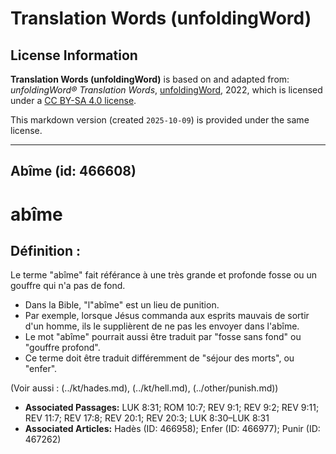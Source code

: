 # Translation Words (unfoldingWord)

## License Information

**Translation Words (unfoldingWord)** is based on and adapted from: _unfoldingWord® Translation Words_, [unfoldingWord](https://unfoldingword.org/utw), 2022, which is licensed under a [CC BY-SA 4.0 license](https://creativecommons.org/licenses/by-sa/4.0/legalcode.en).

This markdown version (created `2025-10-09`) is provided under the same license.



--------------------------------

## Abîme (id: 466608)

abîme
=====

Définition :
------------

Le terme "abîme" fait référance à une très grande et profonde fosse ou un gouffre qui n'a pas de fond.

* Dans la Bible, "l"abîme" est un lieu de punition.
* Par exemple, lorsque Jésus commanda aux esprits mauvais de sortir d'un homme, ils le supplièrent de ne pas les envoyer dans l'abîme.
* Le mot "abîme" pourrait aussi être traduit par "fosse sans fond" ou "gouffre profond".
* Ce terme doit être traduit différemment de "séjour des morts", ou "enfer".

(Voir aussi : (../kt/hades.md), (../kt/hell.md), (../other/punish.md))

* **Associated Passages:** LUK 8:31; ROM 10:7; REV 9:1; REV 9:2; REV 9:11; REV 11:7; REV 17:8; REV 20:1; REV 20:3; LUK 8:30–LUK 8:31
* **Associated Articles:** Hadès (ID: 466958); Enfer (ID: 466977); Punir (ID: 467262)

